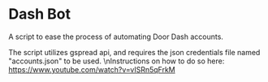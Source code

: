 # Dash Bot
 A script to ease the process of automating Door Dash accounts.
 
 The script utilizes gspread api, and requires the json credentials file named "accounts.json" to be used.
 \nInstructions on how to do so here: https://www.youtube.com/watch?v=vISRn5qFrkM
